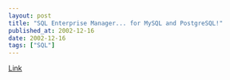 ```yaml
---
layout: post
title: "SQL Enterprise Manager... for MySQL and PostgreSQL!"
published_at: 2002-12-16
date: 2002-12-16
tags: ["SQL"]
---
```


[Link](http://dbtools.com.br/EN/index.php)  
